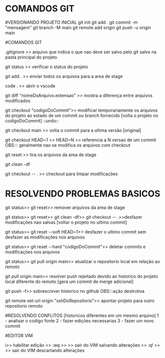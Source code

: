 # COMANDOS GIT

#VERSIONANDO PROJETO INICIAL
git init 
git add .
git commit -m "mensagem"
git branch -M main
git remote add origin <chave SSH>
git push -u origin main 

#COMANDOS GIT

.gitignore >> arquivo que indica o que nao deve ser salvo pelo git salvo na pasta principal do projeto   

git status >> verificar o status do projeto

git add . >> enviar todos os arquivos para a area de stage

code . >> abrir o vscode

git diff "nomeDoArquivo.extensao" >> mostra a diferença entre arquivos modificados

git checkout "codigoDoCommit">> modificar temporariamente os arquivos do projeto ao estado de um commit ou branch fornecido [volta o projeto no codigoDoCommit] ::undo::

git checkout main >> volta o commit para a ultima versão [original]

git checkout HEAD~1 >> HEAD~N >> referencia a N versao de um commit 				OBS::: geralmente nao se modifica os arquivos com checkout

git reset >> tira os arquivos da area de stage

git clean -df

git checkout -- . >> checkout para limpar modificações

# RESOLVENDO PROBLEMAS BASICOS

git status>> git reset>> remover arquivos da area de stage

git status>> git reset>> git clean -df>> git checkout -- .>>desfazer modificações nao salvas [voltar o projeto no ultimo commit]

git status>> git reset --soft HEAD~1>> desfazer o ultimo commit sem desfazer as modificações nos arquivos

git status>> git reset --hard "codigoDoCommit">> deletar commits e modificações nos arquivos 

git status>> git pull origin main>> atualizar o repositorio local em relação ao remoto

git pull origin main>> resolver push rejeitado devido ao historico do projeto local diferente do remoto [gera um commit de merge adicional]

git push -f>> sobrescrever historico no github		OBS:::ação destrutiva

git remote set-url origin "sshDoRepositorio">> apontar projeto para outro repositorio remoto


#RESOLVENDO CONFLITOS [historicos diferentes em um mesmo arquivo]
1 - analisar o codigo fonte
2 - fazer edições necessarias
3 - fazer um novo commit


#EDITOR VIM 

i>> habilitar edição
<esc> >> :wq >> <enter> >> sair do VIM salvando alterações
<esc> >> :q! >> <enter> >> sair do VIM descartando alterações

